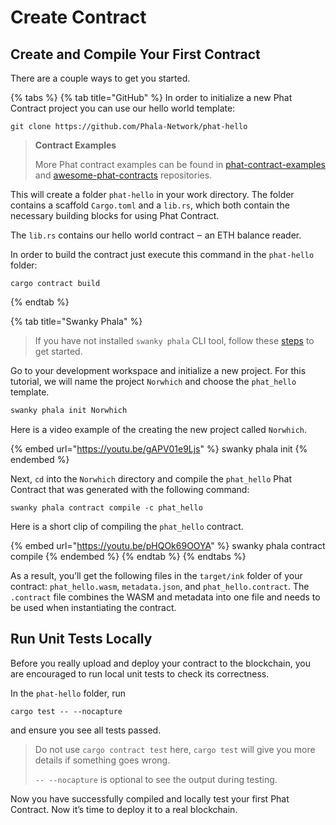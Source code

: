 # Create Contract

## Create and Compile Your First Contract <a href="#create-and-compile-your-first-contract" id="create-and-compile-your-first-contract"></a>

There are a couple ways to get you started.

{% tabs %}
{% tab title="GitHub" %}
In order to initialize a new Phat Contract project you can use our hello world template:

```
git clone https://github.com/Phala-Network/phat-hello
```

> **Contract Examples**
>
> More Phat contract examples can be found in [phat-contract-examples](https://github.com/Phala-Network/phat-contract-examples) and [awesome-phat-contracts](<../../.gitbook/assets/awesome phat contracts>) repositories.

This will create a folder `phat-hello` in your work directory. The folder contains a scaffold `Cargo.toml` and a `lib.rs`, which both contain the necessary building blocks for using Phat Contract.

The `lib.rs` contains our hello world contract ‒ an ETH balance reader.

In order to build the contract just execute this command in the `phat-hello` folder:

```
cargo contract build
```
{% endtab %}

{% tab title="Swanky Phala" %}
> If you have not installed `swanky phala` CLI tool, follow these [steps](../swanky-phala-cli-tool.md) to get started.

Go to your development workspace and initialize a new project. For this tutorial, we will name the project `Norwhich` and choose the `phat_hello` template.

```bash
swanky phala init Norwhich
```

Here is a video example of the creating the new project called `Norwhich`.

{% embed url="https://youtu.be/gAPV01e9Ljs" %}
swanky phala init
{% endembed %}

Next, `cd` into the `Norwhich` directory and compile the `phat_hello` Phat Contract that was generated with the following command:

```
swanky phala contract compile -c phat_hello
```

Here is a short clip of compiling the `phat_hello` contract.

{% embed url="https://youtu.be/pHQOk69OOYA" %}
swanky phala contract compile
{% endembed %}
{% endtab %}
{% endtabs %}

As a result, you’ll get the following files in the `target/ink` folder of your contract: `phat_hello.wasm`, `metadata.json`, and `phat_hello.contract`. The `.contract` file combines the WASM and metadata into one file and needs to be used when instantiating the contract.

## Run Unit Tests Locally <a href="#run-unit-tests-locally" id="run-unit-tests-locally"></a>

Before you really upload and deploy your contract to the blockchain, you are encouraged to run local unit tests to check its correctness.

In the `phat-hello` folder, run

```
cargo test -- --nocapture
```

and ensure you see all tests passed.

> Do not use `cargo contract test` here, `cargo test` will give you more details if something goes wrong.
>
> `-- --nocapture` is optional to see the output during testing.

Now you have successfully compiled and locally test your first Phat Contract. Now it’s time to deploy it to a real blockchain.
